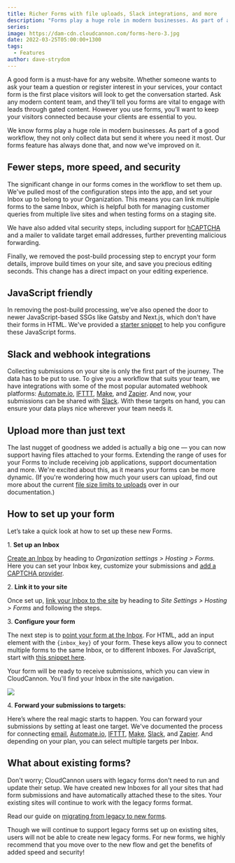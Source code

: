 ```yaml
---
title: Richer Forms with file uploads, Slack integrations, and more
description: "Forms play a huge role in modern businesses. As part of a good workflow, they not only collect data but send it where you need it most. CloudCannon's forms feature has always done that, and now we've improved on it.\_"
series:
image: https://dam-cdn.cloudcannon.com/forms-hero-3.jpg
date: 2022-03-25T05:00:00+1300
tags:
  - Features
author: dave-strydom
---
```

A good form is a must-have for any website. Whether someone wants to ask your team a question or register interest in your services, your contact form is the first place visitors will look to get the conversation started. Ask any modern content team, and they'll tell you forms are vital to engage with leads through gated content. However you use forms, you’ll want to keep your visitors connected because your clients are essential to you. 

We know forms play a huge role in modern businesses. As part of a good workflow, they not only collect data but send it where you need it most. Our forms feature has always done that, and now we've improved on it. 

## Fewer steps, more speed, and security 

The significant change in our forms comes in the workflow to set them up. We've pulled most of the configuration steps into the app, and set your Inbox up to belong to your Organization. This means you can link multiple forms to the same Inbox, which is helpful both for managing customer queries from multiple live sites and when testing forms on a staging site. 

We have also added vital security steps, including support for [hCAPTCHA](https://cloudcannon.com/documentation/articles/reducing-spam-by-adding-hcaptcha/?ssg=Other) and a mailer to validate target email addresses, further preventing malicious forwarding. 

Finally, we removed the post-build processing step to encrypt your form details, improve build times on your site, and save you precious editing seconds. This change has a direct impact on your editing experience.

## JavaScript friendly 

In removing the post-build processing, we've also opened the door to newer JavaScript-based SSGs like Gatsby and Next.js, which don't have their forms in HTML. We've provided a [starter snippet](https://cloudcannon.com/documentation/articles/connecting-your-site-to-an-inbox/?#submitting-with-javascript) to help you configure these JavaScript forms. 

## Slack and webhook integrations

Collecting submissions on your site is only the first part of the journey. The data has to be put to use. To give you a workflow that suits your team, we have integrations with some of the most popular automated webhook platforms: [Automate.io](https://automate.io/), [IFTTT](https://ifttt.com/), [Make](https://www.make.com/en), and [Zapier](https://zapier.com/). And now, your submissions can be shared with [Slack](https://slack.com/). With these targets on hand, you can ensure your data plays nice wherever your team needs it.  

## Upload more than just text

The last nugget of goodness we added is actually a big one — you can now support having files attached to your forms. Extending the range of uses for your Forms to include receiving job applications, support documentation and more. We're excited about this, as it means your forms can be more dynamic. (If you're wondering how much your users can upload, find out more about the current [file size limits to uploads](https://cloudcannon.com/documentation/articles/connecting-your-site-to-an-inbox/) over in our documentation.)

## How to set up your form

Let’s take a quick look at how to set up these new Forms. 

1\. **Set up an Inbox**

[Create an Inbox](https://cloudcannon.com/documentation/articles/creating-an-inbox-to-receive-your-forms/?) by heading to *Organization settings &gt; Hosting &gt; Forms.* Here you can set your Inbox key, customize your submissions and [add a CAPTCHA provider](https://cloudcannon.com/documentation/articles/reducing-spam-by-adding-hcaptcha/). 

2\. **Link it to your site**

Once set up, [link your Inbox to the site](https://cloudcannon.com/documentation/articles/connecting-your-site-to-an-inbox/?) by heading to *Site Settings &gt; Hosting &gt; Forms* and following the steps. 

3\. **Configure your form**

The next step is to [point your form at the Inbox](https://cloudcannon.com/documentation/articles/connecting-your-site-to-an-inbox/?). For HTML, add an input element with the `{inbox_key}` of your form. These keys allow you to connect multiple forms to the same Inbox, or to different Inboxes. For JavaScript, start with [this snippet here](https://cloudcannon.com/documentation/articles/connecting-your-site-to-an-inbox/?#submitting-with-javascript). 

Your form will be ready to receive submissions, which you can view in CloudCannon. You'll find your Inbox in the site navigation.

![](https://dam-cdn.cloudcannon.com/sites-inbox.jpg)

4\. **Forward your submissions to targets:**

Here’s where the real magic starts to happen. You can forward your submissions by setting at least one target. We've documented the process for connecting [email](https://cloudcannon.com/documentation/articles/integrating-your-forms-with-email/), [Automate.io](https://cloudcannon.com/documentation/articles/integrating-your-forms-with-automate-io/), [IFTTT](https://cloudcannon.com/documentation/articles/integrating-your-forms-with-ifttt/), [Make](https://cloudcannon.com/documentation/articles/integrating-your-forms-with-make-formerly-integromat/), [Slack](https://cloudcannon.com/documentation/articles/integrating-your-forms-with-slack/), and [Zapier](https://cloudcannon.com/documentation/articles/integrating-your-forms-with-zapier/). And depending on your plan, you can select multiple targets per Inbox.   

## What about existing forms? 

Don't worry; CloudCannon users with legacy forms don't need to run and update their setup. We have created new Inboxes for all your sites that had form submissions and have automatically attached these to the sites. Your existing sites will continue to work with the legacy forms format.

Read our guide on [migrating from legacy to new forms](https://cloudcannon.com/documentation/articles/legacy-forms-migration-guide/). 

Though we will continue to support legacy forms set up on existing sites, users will not be able to create new legacy forms. For new forms, we highly recommend that you move over to the new flow and get the benefits of added speed and security\! 
